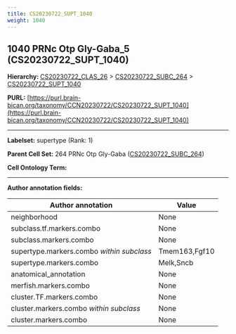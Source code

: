 ```yaml
---
title: CS20230722_SUPT_1040
weight: 1040
---
```

## 1040 PRNc Otp Gly-Gaba_5 (CS20230722_SUPT_1040)
<b>Hierarchy: </b>
[CS20230722_CLAS_26](../CS20230722_CLAS_26) >
[CS20230722_SUBC_264](../CS20230722_SUBC_264) >
[CS20230722_SUPT_1040](../CS20230722_SUPT_1040)

**PURL:** [https://purl.brain-bican.org/taxonomy/CCN20230722/CS20230722_SUPT_1040](https://purl.brain-bican.org/taxonomy/CCN20230722/CS20230722_SUPT_1040)

---


**Labelset:** supertype (Rank: 1)

**Parent Cell Set:** 264 PRNc Otp Gly-Gaba ([CS20230722_SUBC_264](../CS20230722_SUBC_264))



**Cell Ontology Term:** 

[MARKER GENES.]: #


---

[TRANSFERRED ANNOTATIONS.]: #


[AUTHOR ANNOTATION FIELDS.]: #


**Author annotation fields:**

| Author annotation | Value |
|-------------------|-------|
|neighborhood|None|
|subclass.tf.markers.combo|None|
|subclass.markers.combo|None|
|supertype.markers.combo _within subclass_|Tmem163,Fgf10|
|supertype.markers.combo|Melk,Sncb|
|anatomical_annotation|None|
|merfish.markers.combo|None|
|cluster.TF.markers.combo|None|
|cluster.markers.combo _within subclass_|None|
|cluster.markers.combo|None|

